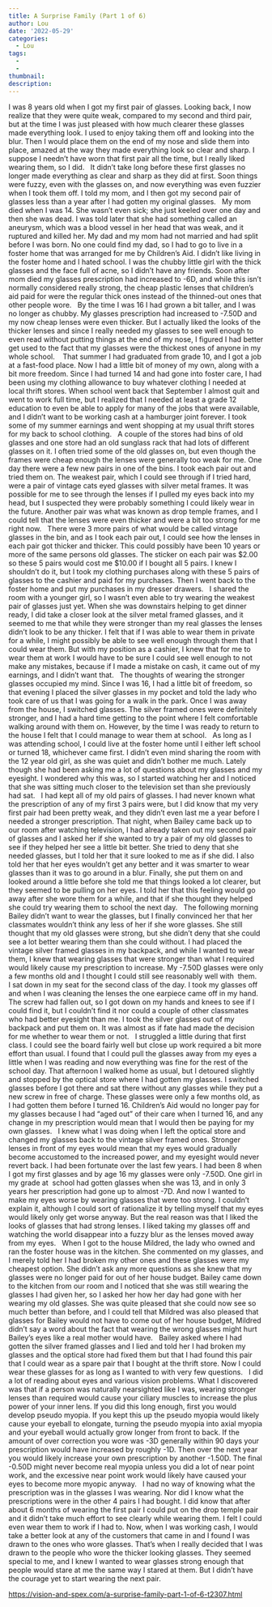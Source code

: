 ```yaml
---
title: A Surprise Family (Part 1 of 6)
author: Lou
date: '2022-05-29'
categories:
  - Lou
tags:
  - 
  - 
thumbnail: 
description: 
---
```


I was 8 years old when I got my first pair of glasses. Looking back, I now realize that they were quite weak, compared to my second and third pair, but at the time I was just pleased with how much clearer these glasses made everything look. I used to enjoy taking them off and looking into the blur. Then I would place them on the end of my nose and slide them into place, amazed at the way they made everything look so clear and sharp. I suppose I needn’t have worn that first pair all the time, but I really liked wearing them, so I did.
 
It didn’t take long before these first glasses no longer made everything as clear and sharp as they did at first. Soon things were fuzzy, even with the glasses on, and now everything was even fuzzier when I took them off. I told my mom, and I then got my second pair of glasses less than a year after I had gotten my original glasses.
 
My mom died when I was 14. She wasn’t even sick; she just keeled over one day and then she was dead. I was told later that she had something called an aneurysm, which was a blood vessel in her head that was weak, and it ruptured and killed her. My dad and my mom had not married and had split before I was born. No one could find my dad, so I had to go to live in a foster home that was arranged for me by Children’s Aid. I didn’t like living in the foster home and I hated school. I was the chubby little girl with the thick glasses and the face full of acne, so I didn’t have any friends. Soon after mom died my glasses prescription had increased to -6D, and while this isn’t normally considered really strong, the cheap plastic lenses that children’s aid paid for were the regular thick ones instead of the thinned-out ones that other people wore.
 
By the time I was 16 I had grown a bit taller, and I was no longer as chubby. My glasses prescription had increased to -7.50D and my now cheap lenses were even thicker. But I actually liked the looks of the thicker lenses and since I really needed my glasses to see well enough to even read without putting things at the end of my nose, I figured I had better get used to the fact that my glasses were the thickest ones of anyone in my whole school.  
 
That summer I had graduated from grade 10, and I got a job at a fast-food place. Now I had a little bit of money of my own, along with a bit more freedom. Since I had turned 14 and had gone into foster care, I had been using my clothing allowance to buy whatever clothing I needed at local thrift stores. When school went back that September I almost quit and went to work full time, but I realized that I needed at least a grade 12 education to even be able to apply for many of the jobs that were available, and I didn’t want to be working cash at a hamburger joint forever. I took some of my summer earnings and went shopping at my usual thrift stores for my back to school clothing. 
 
A couple of the stores had bins of old glasses and one store had an old sunglass rack that had lots of different glasses on it. I often tried some of the old glasses on, but even though the frames were cheap enough the lenses were generally too weak for me. One day there were a few new pairs in one of the bins. I took each pair out and tried them on. The weakest pair, which I could see through if I tried hard, were a pair of vintage cats eyed glasses with silver metal frames. It was possible for me to see through the lenses if I pulled my eyes back into my head, but I suspected they were probably something I could likely wear in the future. Another pair was what was known as drop temple frames, and I could tell that the lenses were even thicker and were a bit too strong for me right now.
 
There were 3 more pairs of what would be called vintage glasses in the bin, and as I took each pair out, I could see how the lenses in each pair got thicker and thicker. This could possibly have been 10 years or more of the same persons old glasses. The sticker on each pair was $2.00 so these 5 pairs would cost me $10.00 if I bought all 5 pairs. I knew I shouldn’t do it, but I took my clothing purchases along with these 5 pairs of glasses to the cashier and paid for my purchases. Then I went back to the foster home and put my purchases in my dresser drawers.
 
I shared the room with a younger girl, so I wasn’t even able to try wearing the weakest pair of glasses just yet. When she was downstairs helping to get dinner ready, I did take a closer look at the silver metal framed glasses, and it seemed to me that while they were stronger than my real glasses the lenses didn’t look to be any thicker. I felt that if I was able to wear them in private for a while, I might possibly be able to see well enough through them that I could wear them. But with my position as a cashier, I knew that for me to wear them at work I would have to be sure I could see well enough to not make any mistakes, because if I made a mistake on cash, it came out of my earnings, and I didn’t want that.
 
The thoughts of wearing the stronger glasses occupied my mind. Since I was 16, I had a little bit of freedom, so that evening I placed the silver glasses in my pocket and told the lady who took care of us that I was going for a walk in the park. Once I was away from the house, I switched glasses. The silver framed ones were definitely stronger, and I had a hard time getting to the point where I felt comfortable walking around with them on. However, by the time I was ready to return to the house I felt that I could manage to wear them at school.
 
As long as I was attending school, I could live at the foster home until I either left school or turned 18, whichever came first. I didn’t even mind sharing the room with the 12 year old girl, as she was quiet and didn’t bother me much. Lately though she had been asking me a lot of questions about my glasses and my eyesight. I wondered why this was, so I started watching her and I noticed that she was sitting much closer to the television set than she previously had sat.
 
I had kept all of my old pairs of glasses. I had never known what the prescription of any of my first 3 pairs were, but I did know that my very first pair had been pretty weak, and they didn’t even last me a year before I needed a stronger prescription. That night, when Bailey came back up to our room after watching television, I had already taken out my second pair of glasses and I asked her if she wanted to try a pair of my old glasses to see if they helped her see a little bit better. She tried to deny that she needed glasses, but I told her that it sure looked to me as if she did. I also told her that her eyes wouldn’t get any better and it was smarter to wear glasses than it was to go around in a blur. Finally, she put them on and looked around a little before she told me that things looked a lot clearer, but they seemed to be pulling on her eyes. I told her that this feeling would go away after she wore them for a while, and that if she thought they helped she could try wearing them to school the next day.
 
The following morning Bailey didn’t want to wear the glasses, but I finally convinced her that her classmates wouldn’t think any less of her if she wore glasses. She still thought that my old glasses were strong, but she didn’t deny that she could see a lot better wearing them than she could without. I had placed the vintage silver framed glasses in my backpack, and while I wanted to wear them, I knew that wearing glasses that were stronger than what I required would likely cause my prescription to increase. My -7.50D glasses were only a few months old and I thought I could still see reasonably well with  them.
 
I sat down in my seat for the second class of the day. I took my glasses off and when I was cleaning the lenses the one earpiece came off in my hand. The screw had fallen out, so I got down on my hands and knees to see if I could find it, but I couldn’t find it nor could a couple of other classmates who had better eyesight than me. I took the silver glasses out of my backpack and put them on. It was almost as if fate had made the decision for me whether to wear them or not.
 
I struggled a little during that first class. I could see the board fairly well but close up work required a bit more effort than usual. I found that I could pull the glasses away from my eyes a little when I was reading and now everything was fine for the rest of the school day. That afternoon I walked home as usual, but I detoured slightly and stopped by the optical store where I had gotten my glasses. I switched glasses before I got there and sat there without any glasses while they put a new screw in free of charge. These glasses were only a few months old, as I had gotten them before I turned 16. Children’s Aid would no longer pay for my glasses because I had “aged out” of their care when I turned 16, and any change in my prescription would mean that I would then be paying for my own glasses.
 
I knew what I was doing when I left the optical store and changed my glasses back to the vintage silver framed ones. Stronger lenses in front of my eyes would mean that my eyes would gradually become accustomed to the increased power, and my eyesight would never revert back. I had been fortunate over the last few years. I had been 8 when I got my first glasses and by age 16 my glasses were only -7.50D. One girl in my grade at  school had gotten glasses when she was 13, and in only 3 years her prescription had gone up to almost -7D. And now I wanted to make my eyes worse by wearing glasses that were too strong. I couldn’t explain it, although I could sort of rationalize it by telling myself that my eyes would likely only get worse anyway. But the real reason was that I liked the looks of glasses that had strong lenses. I liked taking my glasses off and watching the world disappear into a fuzzy blur as the lenses moved away from my eyes.
 
When I got to the house Mildred, the lady who owned and ran the foster house was in the kitchen. She commented on my glasses, and I merely told her I had broken my other ones and these glasses were my cheapest option. She didn’t ask any more questions as she knew that my glasses were no longer paid for out of her house budget. Bailey came down to the kitchen from our room and I noticed that she was still wearing the glasses I had given her, so I asked her how her day had gone with her wearing my old glasses. She was quite pleased that she could now see so much better than before, and I could tell that Mildred was also pleased that glasses for Bailey would not have to come out of her house budget, Mildred didn’t say a word about the fact that wearing the wrong glasses might hurt Bailey’s eyes like a real mother would have.
 
Bailey asked where I had gotten the silver framed glasses and I lied and told her I had broken my glasses and the optical store had fixed them but that I had found this pair that I could wear as a spare pair that I bought at the thrift store. Now I could wear these glasses for as long as I wanted to with very few questions.
 
I did a lot of reading about eyes and various vision problems. What I discovered was that if a person was naturally nearsighted like I was, wearing stronger lenses than required would cause your ciliary muscles to increase the plus power of your inner lens. If you did this long enough, first you would develop pseudo myopia. If you kept this up the pseudo myopia would likely cause your eyeball to elongate, turning the pseudo myopia into axial myopia and your eyeball would actually grow longer from front to back. If the amount of over correction you wore was -3D generally within 90 days your prescription would have increased by roughly -1D. Then over the next year you would likely increase your own prescription by another -1.50D. The final -0.50D might never become real myopia unless you did a lot of near point work, and the excessive near point work would likely have caused your eyes to become more myopic anyway.
 
I had no way of knowing what the prescription was in the glasses I was wearing. Nor did I know what the prescriptions were in the other 4 pairs I had bought. I did know that after about 6 months of wearing the first pair I could put on the drop temple pair and it didn’t take much effort to see clearly while wearing them. I felt I could even wear them to work if I had to. Now, when I was working cash, I would take a better look at any of the customers that came in and I found I was drawn to the ones who wore glasses. That’s when I really decided that I was drawn to the people who wore the thicker looking glasses. They seemed special to me, and I knew I wanted to wear glasses strong enough that people would stare at me the same way I stared at them. But I didn’t have the courage yet to start wearing the next pair.

https://vision-and-spex.com/a-surprise-family-part-1-of-6-t2307.html
